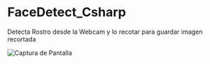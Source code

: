 # FaceDetect_Csharp
Detecta Rostro desde la Webcam y lo recotar para guardar imagen recortada

![Captura de Pantalla](https://raw.githubusercontent.com/RicardoValladares/ComboSmart_PR/main/video.gif)

